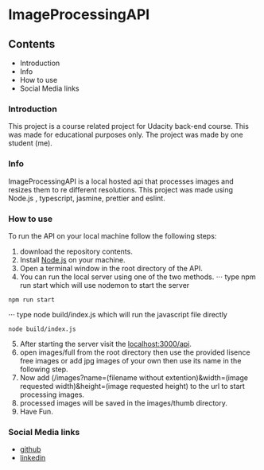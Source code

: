 # ImageProcessingAPI

## Contents

* Introduction
* Info
* How to use
* Social Media links

### Introduction

This project is a course related project for Udacity back-end course.
This was made for educational purposes only.
The project was made by one student (me).

### Info

ImageProcessingAPI is a local hosted api that processes images and resizes them to re different resolutions.
This project was made using Node.js , typescript, jasmine, prettier and eslint.

### How to use

To run the API on your local machine follow the following steps:
1. download the repository contents.
2. Install [Node.js](https://nodejs.org/en/download/) on your machine.
3. Open a terminal window in the root directory of the API.
4. You can run the local server using one of the two methods.
⋅⋅⋅ type npm run start which will use nodemon to start the server
```
npm run start
```
⋅⋅⋅ type node build/index.js which will run the javascript file directly
```
node build/index.js
```
5. After starting the server visit the [localhost:3000/api](http://localhost:3000/api).
6. open images/full from the root directory then use the provided lisence free images or add jpg images of your own then use its name in the following step.
7. Now add (/images?name=(filename without extention)&width=(image requested width)&height=(image requested height) to the url to start processing images.
8. processed images will be saved in the images/thumb directory.
9. Have Fun.

### Social Media links

* [github](https://github.com/pervmind)
* [linkedin](https://www.linkedin.com/in/abdullah-mohammed-964770176/)